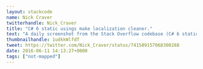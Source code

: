 ```yaml
---
layout: stackcode
name: Nick Craver
twitterhandle: Nick_Craver
title: "C# 6 static usings make localization cleaner."
text: "A daily screenshot from the Stack Overflow codebase (C# 6 static usings make localization cleaner). "
thumbnailhandle: 1udkkWlfdT
tweet: https://twitter.com/Nick_Craver/status/741589157068300288
date: 2016-06-11 14:13:27+0000
tags: ["not-mapped"]
---
```

